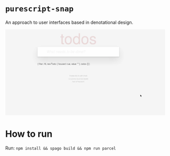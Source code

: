 # `purescript-snap`

An approach to user interfaces based in denotational design.

![demo](./demo.gif)

# How to run

Run: `npm install && spago build && npm run parcel`

